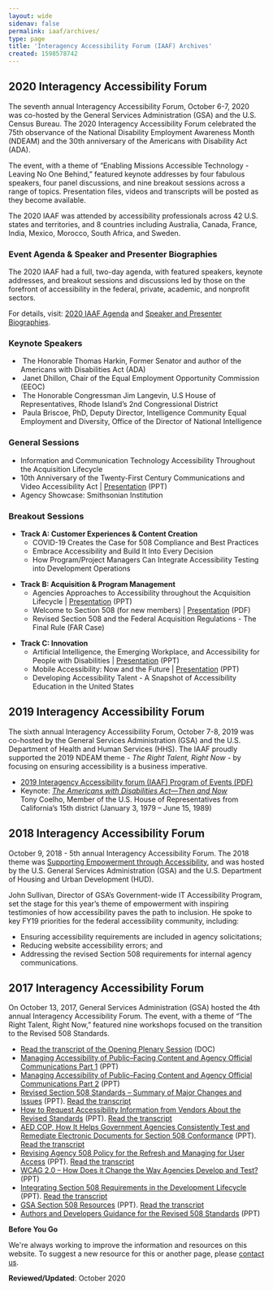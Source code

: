 ```yaml
---
layout: wide
sidenav: false
permalink: iaaf/archives/
type: page
title: 'Interagency Accessibility Forum (IAAF) Archives'
created: 1598578742
--- 
```


## 2020 Interagency Accessibility Forum

The seventh annual Interagency Accessibility Forum, October 6-7, 2020 was co-hosted by the General Services Administration (GSA) and the U.S. Census Bureau. The 2020 Interagency Accessibility Forum celebrated the 75th observance of the National Disability Employment Awareness Month (NDEAM) and the 30th anniversary of the Americans with Disability Act (ADA).

The event, with a theme of “Enabling Missions Accessible Technology - Leaving No One Behind,” featured keynote addresses by four fabulous speakers, four panel discussions, and nine breakout sessions across a range of topics. Presentation files, videos and transcripts will be posted as they become available.

The 2020 IAAF was attended by accessibility professionals across 42 U.S. states and territories, and 8 countries including Australia, Canada, France, India, Mexico, Morocco, South Africa, and Sweden.

### Event Agenda & Speaker and Presenter Biographies  
The 2020 IAAF had a full, two-day agenda, with featured speakers, keynote addresses, and breakout sessions and discussions led by those on the forefront of accessibility in the federal, private, academic, and nonprofit sectors.

For details, visit: <a href="{{site.baseurl}}/iaaf/agenda">2020 IAAF Agenda</a> and <a href="{{site.baseurl}}/iaaf/biographies">Speaker and Presenter Biographies</a>.



<div id="event-agenda">
    <h3>
      Keynote Speakers
    </h3>
    <ul>
      <li>
        &nbsp;The Honorable Thomas Harkin, Former Senator and author of the Americans with Disabilities Act (ADA)
      </li>
      <li>
        &nbsp;Janet Dhillon, Chair of the Equal Employment Opportunity Commission (EEOC)
      </li>
      <li>
        &nbsp;The Honorable Congressman Jim Langevin, U.S House of Representatives, Rhode Island&rsquo;s 2nd Congressional District
      </li>
      <li>
        &nbsp;Paula Briscoe, PhD, Deputy Director, Intelligence Community Equal Employment and Diversity, Office of the Director of National Intelligence
      </li>
    </ul>
    <h3>
      General Sessions
    </h3>
    <ul>
      <li>
        Information and Communication Technology Accessibility Throughout the Acquisition Lifecycle&nbsp;
      </li>
      <li>
        10th Anniversary of the Twenty-First Century Communications and Video Accessibility Act | <a href="https://assets.section508.gov/files/IAAF_2020%20_Twenty_First_CVAA.pptx">Presentation</a> (PPT)
      </li>
      <li>
        Agency Showcase: Smithsonian Institution
      </li>
    </ul>
    <h3>
      Breakout Sessions
    </h3>
    <ul>
      <li>
        <strong>Track A: Customer Experiences & Content Creation</strong> <ul>
          <li>
            COVID-19 Creates the Case for 508 Compliance and Best Practices
          </li>
          <li>
            Embrace Accessibility and Build It Into Every Decision
          </li>
          <li>
            How Program/Project Managers Can Integrate Accessibility Testing into Development Operations
          </li>
        </ul>
      </li>
    </ul>
    <ul>
      <li>
        <strong>Track B: Acquisition & Program Management</strong> <ul>
          <li>
            Agencies Approaches to Accessibility throughout the Acquisition Lifecycle | <a href="https://assets.section508.gov/files/IAAF_2020_Agencies_Approaches_Acquisition_Lifecycle.pptx">Presentation</a> (PPT)&nbsp;
          </li>
          <li>
            Welcome to Section 508 (for new members) | <a href="https://assets.section508.gov/files/IAAF_2020_Welcome_New_PMs.pdf">Presentation</a> (PDF)
          </li>
          <li>
            Revised Section 508 and the Federal Acquisition Regulations - The Final Rule (FAR Case)
          </li>
        </ul>
      </li>
    </ul>
    <ul>
      <li>
        <strong>Track C: Innovation</strong> <ul>
          <li>
            Artificial Intelligence, the Emerging Workplace, and Accessibility for People with Disabilities | <a href="https://assets.section508.gov/files/IAAF_2020_Artificial_Intelligence_Emerging_Workplace.pptx">Presentation</a> (PPT)
          </li>
          <li>
            Mobile Accessibility: Now and the Future | <a href="https://assets.section508.gov/files/IAAF_2020_Mobile_Accessibility_Now_Future.pptx">Presentation</a> (PPT)
          </li>
          <li>
            Developing Accessibility Talent - A Snapshot of Accessibility Education in the United States
          </li>
        </ul>
      </li>
    </ul>
    <h2>
      2019 Interagency Accessibility Forum
    </h2>
    <p>
      The sixth annual Interagency Accessibility Forum, October 7-8, 2019 was co-hosted by the General Services Administration (GSA) and the U.S. Department of Health and Human Services (HHS). The IAAF proudly supported the 2019 NDEAM theme - <em>The Right Talent, Right Now</em> - by focusing on ensuring accessibility is a business imperative.
    </p>
    <ul>
      <li>
        <a href="https://assets.section508.gov/files/2019-Interagency-Accessibility%20Forum-Program-%28October-7-8-2019%29-FINAL.pdf">2019 Interagency Accessibility forum (IAAF) Program of Events (PDF)</a>
      </li>
      <li>
        Keynote: <a href="{{site.baseurl}}/training/presentations-workshops/keynote-tony-coelho"><em>The Americans with Disabilities Act&mdash;Then and Now</em><em><br /></em></a>Tony Coelho, Member of the U.S. House of Representatives from California&rsquo;s 15th district (January 3, 1979 &ndash; June 15, 1989)
      </li>
    </ul>
    <h2>
      2018 Interagency Accessibility Forum
    </h2>
    <p>
      October 9, 2018 - 5th annual Interagency Accessibility Forum. The 2018 theme was <a href="{{site.baseurl}}/blog/supporting-empowerment-through-accessibility">Supporting Empowerment through Accessibility</a>, and was hosted by the U.S. General Services Administration (GSA) and the U.S. Department of Housing and Urban Development (HUD).
    </p>
    <p>John Sullivan, Director of GSA’s Government-wide IT Accessibility Program, set the stage for this year’s theme of empowerment with inspiring testimonies of how accessibility paves the path to inclusion. He spoke to key FY19 priorities for the federal accessibility community, including:</p>
    <ul>
      <li>Ensuring accessibility requirements are included in agency solicitations;</li>
      <li>Reducing website accessibility errors; and</li>
      <li>Addressing the revised Section 508 requirements for internal agency communications.</li>
    </ul>
    <h2>
      2017 Interagency Accessibility Forum
    </h2>
    <p>
      On October 13, 2017, General Services Administration (GSA) hosted the 4th annual Interagency Accessibility Forum. The event, with a theme of &ldquo;The Right Talent, Right Now,&rdquo; featured nine workshops focused on the transition to the Revised 508 Standards.
    </p>
    <ul>
      <li>
        <a href="https://assets.section508.gov/files/Transcript%20of%2010-13-17%20Opening%20Plenary%20Session_0.docx">Read the transcript of the Opening Plenary Session</a> (DOC)
      </li>
      <li>
        <a href="https://assets.section508.gov/files/Managing%20Accessibility%20of%20Public%20Facing%20Content%20and%20Agency%20Official%20Communications%20Part%201.pptx">Managing Accessibility of Public&ndash;Facing Content and Agency Official Communications Part 1</a> (PPT)
      </li>
      <li>
        <a href="https://assets.section508.gov/files/Managing%20Accessibility%20of%20Public%20Facing%20Content%20and%20Agency%20Official%20Communications%20Part%202.pptx">Managing Accessibility of Public&ndash;Facing Content and Agency Official Communications Part 2</a> (PPT)
      </li>
      <li>
        <a href="https://assets.section508.gov/files/Revised%20Section%20508%20Standards%20Summary%20of%20Major%20Changes%20and%20Issues.pptx">Revised Section 508 Standards &ndash; Summary of Major Changes and Issues</a> (PPT). <a href="https://assets.section508.gov/files/Transcript%20of%2010-13-17%20Revised%20Section%20508%20Standards-Summary%20of%20Major%20Changes%20and%20Issues.docx">Read the transcript</a>
      </li>
      <li>
        <a href="https://assets.section508.gov/files/How%20to%20Request%20Information%20from%20Vendors%20About%20the%20Revised%20Standards.pptx">How to Request Accessibility Information from Vendors About the Revised Standards</a> (PPT). <a href="https://assets.section508.gov/files/Transcript%20of%2010-13-17%20How%20to%20Request%20Accessibility%20Information%20From%20Vendors%20About%20The%20Revised%20Section%20508%20Standards.docx">Read the transcript</a>
      </li>
      <li>
        <a href="https://assets.section508.gov/files/Accessible%20Electronic%20Documents%20Community%20of%20Practice%20Technical%20Resources%20for%20Specific%20Document%20Formats.ppt">AED COP, How It Helps Government Agencies Consistently Test and Remediate Electronic Documents for Section 508 Conformance</a> (PPT). <a href="https://assets.section508.gov/files/Transcript%20of%2010-13-17%20Accessible%20Electronic%20Documents%20Community%20of%20Practice%20%28AED%20CoP%29.docx">Read the transcript</a>
      </li>
      <li>
        <a href="https://assets.section508.gov/files/Revising%20Agency%20508%20Policy%20for%20the%20Refresh%20and%20Managing%20for%20User%20Access.pptx">Revising Agency 508 Policy for the Refresh and Managing for User Access</a> (PPT). <a href="https://assets.section508.gov/files/Transcript%20of%2010-13-17%20Revising%20Agency%20508%20Policy%20for%20the%20Refresh%20and%20Managing%20for%20User%20Access.docx">Read the transcript</a>
      </li>
      <li>
        <a href="https://assets.section508.gov/files/WCAG%202.0%20How%20Does%20it%20Change%20the%20Way%20Agencies%20Develop%20and%20Test.pptx">WCAG 2.0 &ndash; How Does it Change the Way Agencies Develop and Test?</a> (PPT)
      </li>
      <li>
        <a href="https://assets.section508.gov/files/Integrating%20Section%20508%20Requirements%20in%20the%20Development%20Lifecycle.pptx">Integrating Section 508 Requirements in the Development Lifecycle</a> (PPT). <a href="https://assets.section508.gov/files/Transcript%20of%2010-13-17%20Integrating%20Section%20508%20Requirements%20in%20the%20Development%20Lifecycle.docx">Read the transcript</a>
      </li>
      <li>
        <a href="https://assets.section508.gov/files/GSA%20Section%20508%20Resources.pptx">GSA Section 508 Resources</a> (PPT). <a href="https://assets.section508.gov/files/Transcript%20of%2010-13-17%20GSA%20Section%20508%20Resources.docx">Read the transcript</a>
      </li>
      <li>
        <a href="https://assets.section508.gov/files/Authors%20and%20Developers%20Guidance%20for%20the%20Revised%20508%20Standards.pptx">Authors and Developers Guidance for the Revised 508 Standards</a> (PPT)
      </li>
    </ul>
    <div class="border-base radius-lg border-1px">
      <div class="panel-body padding-3">
        <strong>Before You Go</strong>
        <p dir="ltr">
          We're always working to improve the information and resources on this website. To suggest a new resource for this or another page, please <a class="mailto" href="mailto:section.508@gsa.gov">contact us</a>.
        </p>
      </div>
    </div>
    <p>
      <strong>Reviewed/Updated</strong>: October 2020
    </p>
